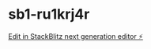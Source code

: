 # sb1-ru1krj4r

[Edit in StackBlitz next generation editor ⚡️](https://stackblitz.com/~/github.com/Emilnezametdinov/sb1-ru1krj4r)